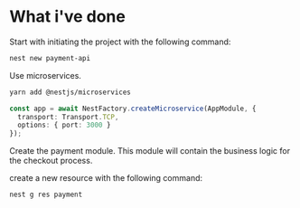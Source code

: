 # What i've done

Start with initiating the project with the following command:

```bash
nest new payment-api
```

Use microservices.

```bash
yarn add @nestjs/microservices
```

```typescript
const app = await NestFactory.createMicroservice(AppModule, {
  transport: Transport.TCP,
  options: { port: 3000 }
});
```

Create the payment module.
This module will contain the business logic for the checkout process.

create a new resource with the following command:

```bash
nest g res payment
```


